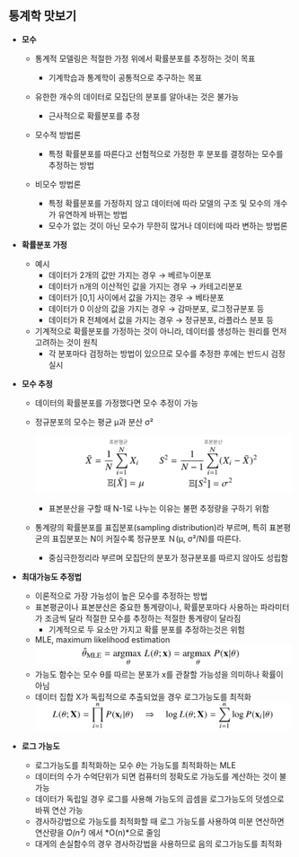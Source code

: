 ## 통계학 맛보기

- **모수**
  - 통계적 모델링은 적절한 가정 위에서 확률분포를 추정하는 것이 목표
    - 기계학습과 통계학이 공통적으로 추구하는 목표

  - 유한한 개수의 데이터로 모집단의 분포를 알아내는 것은 불가능
    - 근사적으로 확률분포를 추정

  - 모수적 방법론
    - 특정 확률분포를 따른다고 선험적으로 가정한 후 분포를 결정하는 모수를 추정하는 방법 

  - 비모수 방법론
    - 특정 확률분포를 가정하지 않고 데이터에 따라 모델의 구조 및 모수의 개수가 유연하게 바뀌는 방법
    - 모수가 없는 것이 아닌 모수가 무한히 많거나 데이터에 따라 변하는 방법론




- **확률분포 가정**
  - 예시
    - 데이터가 2개의 값만 가지는 경우 → 베르누이분포
    - 데이터가 n개의 이산적인 값을 가지는 경우 → 카테고리분포
    - 데이터가 [0,1] 사이에서 값을 가지는 경우 → 베타분포
    - 데이터가 0 이상의 값을 가지는 경우 → 감마분포, 로그정규분포 등
    - 데이터가 R 전체에서 값을 가지는 경우 → 정규분포, 라플라스 분포 등
  - 기계적으로 확률분포를 가정하는 것이 아니라, 데이터를 생성하는 원리를 먼저 고려하는 것이 원칙
    - 각 분포마다 검정하는 방법이 있으므로 모수를 추정한 후에는 반드시 검정 실시



- **모수 추정**

  - 데이터의 확률분포를 가정했다면 모수 추정이 가능

  - 정규분포의 모수는 평균 μ과 분산 σ²

    ![stat](README.assets/stat.PNG)

    - 표본분산을 구할 때 N-1로 나누는 이유는 불편 추정량을 구하기 위함

  - 통계량의 확률분포를 표집분포(sampling distribution)라 부르며, 특히 표본평균의 표집분포는
    N이 커질수록 정규분포 Ｎ(μ, σ²/N)를 따른다.

    - 중심극한정리라 부르며 모집단의 분포가 정규분포를 따르지 않아도 성립함

- **최대가능도 추정법**

  - 이론적으로 가장 가능성이 높은 모수를 추정하는 방법
  - 표본평균이나 표본분산은 중요한 통계량이나, 확률분포마다 사용하는 파라미터가 조금씩 달라
    적절한 모수를 추정하는 적절한 통계량이 달라짐
    - 기계적으로 두 요소만 가지고 확률 분포를 추정하는것은 위험
  - MLE, maximum likelihood estimation
    ![MLE](README.assets/MLE.PNG)
  - 가능도 함수는 모수 θ를 따르는 분포가 x를 관찰할 가능성을 의미하나 확률이 아님
  - 데이터 집합 X가 독립적으로 추출되었을 경우 로그가능도를 최적화
    ![mle2](README.assets/mle2.PNG)

- **로그 가능도**

  - 로그가능도를 최적화하는 모수 *θ*는 가능도를 최적화하는 MLE
  - 데이터의 수가 수억단위가 되면 컴퓨터의 정확도로 가능도를 계산하는 것이 불가능
  - 데이터가 독립일 경우 로그를 사용해 가능도의 곱셈을 로그가능도의 덧셈으로 바꿔 연산 가능
  - 경사하강법으로 가능도를 최적화할 때 로그 가능도를 사용하여 미분 연산하면 연산량을
    *O(n²)* 에서 *O(n)*으로 줄임
  - 대게의 손실함수의 경우 경사하강법을 사용하므로 음의 로그가능도를 최적화

  
